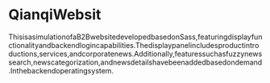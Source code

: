 # QianqiWebsit
ThisisasimulationofaB2BwebsitedevelopedbasedonSass,featuringdisplayfunctionalityandbackendlogincapabilities.Thedisplaypanelincludesproductintroductions,services,andcorporatenews.Additionally,featuressuchasfuzzynewssearch,newscategorization,andnewsdetailshavebeenaddedbasedondemand.Inthebackendoperatingsystem.
